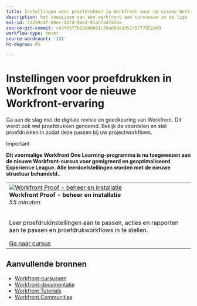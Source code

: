 ```yaml
---
title: Instellingen voor proefdrukken in Workfront voor de nieuwe Workfront-ervaring
description: het toewijzen van één werkfront aan cursussen in de liga
exl-id: 7d259c4f-b0ec-4bfd-9ae2-91acfa47a5ba
source-git-commit: c43fb577b22dddb61c76adb0a3351c0777852a69
workflow-type: tm+mt
source-wordcount: '131'
ht-degree: 0%

---
```


# Instellingen voor proefdrukken in Workfront voor de nieuwe Workfront-ervaring

Ga aan de slag met de digitale revisie en goedkeuring van Workfront. Dit wordt ook wel proefdrukken genoemd. Bekijk de voordelen en stel proefdrukken in zodat deze passen bij uw projectworkflows.

>[!IMPORTANT]
>
>**Dit voormalige Workfront One Learning-programma is nu toegewezen aan de nieuwe Workfront-cursus voor gemigreerd en geoptimaliseerd Experience League.  Alle leerdoelstellingen worden met de nieuwe structuur behandeld.**.

<table>
  <tr>
   <td>
      <a href="https://experienceleague.adobe.com/?recommended=Workfront-A-1-2022.3.proof">
      <img alt="Workfront Proof - beheer en installatie" src="https://cdn.experienceleague.adobe.com/thumb/workfront-proof-administration-and-setup.png"/>
      </a>
      <div>
         <strong>Workfront Proof - beheer en installatie</strong></a>         
         <br/><em>55 minuten</em>
      </div>
      <p>
        <br/>
         Leer proefdrukinstellingen aan te passen, acties en rapporten aan te passen en proefdrukworkflows in te stellen.
      </p>
      <a  rel="noreferrer" target="_blank" href="https://experienceleague.adobe.com/?recommended=Workfront-A-1-2022.3.proof" class="spectrum-Button spectrum-Button--primary spectrum-Button--sizeM">
      <span class="spectrum-Button-label has-no-wrap has-text-weight-bold">Ga naar cursus</span>
      </a>
   </td>   
  </tr>

</table>

## Aanvullende bronnen

* [Workfront-cursussen](https://experienceleague.adobe.com/?lang=en&amp;Solution=Workfront#courses)
* [Workfront-documentatie](https://experienceleague.adobe.com/docs/workfront.html)
* [Workfront Tutorials](https://experienceleague.adobe.com/docs/workfront-learn/tutorials-workfront/home.html)
* [Workfront Communities](https://experienceleaguecommunities.adobe.com/t5/workfront/ct-p/workfront)
